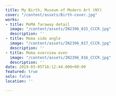 ```yaml
---
title: My Birth, Museum of Modern Art (NY)
cover: "/content/assets/Birth-cover.jpg"
works:
- title: MoMA faraway detail
  image: "/content/assets/IN2396_015_CCCR.jpg"
  description: ''
- title: Moma side angle
  image: "/content/assets/IN2396_017_CCCR.jpg"
  description: ''
- title: Moma overview even
  image: "/content/assets/IN2396_016_CCCR.jpg"
  description: ''
date: 2019-03-05T16:12:44.000+00:00
featured: true
solo: false
location: ''

---
```

